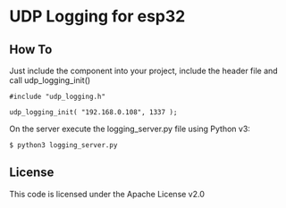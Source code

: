 UDP Logging for esp32
=====================

How To
------

Just include the component into your project, include the header file and call udp_logging_init()

    #include "udp_logging.h"
    
    udp_logging_init( "192.168.0.108", 1337 );

On the server execute the logging_server.py file using Python v3:

    $ python3 logging_server.py



License
-------

This code is licensed under the Apache License v2.0
